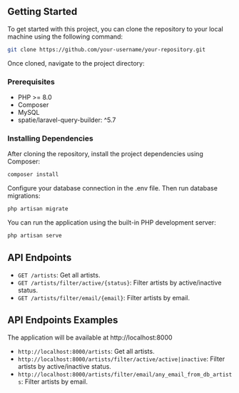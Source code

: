 ## Getting Started

To get started with this project, you can clone the repository to your local machine using the following command:

```bash
git clone https://github.com/your-username/your-repository.git
```

Once cloned, navigate to the project directory:

### Prerequisites

- PHP >= 8.0
- Composer
- MySQL
- spatie/laravel-query-builder: ^5.7

### Installing Dependencies

After cloning the repository, install the project dependencies using Composer:
```bash
composer install
```

Configure your database connection in the .env file. Then run database migrations:
```bash 
php artisan migrate
```

You can run the application using the built-in PHP development server:
```bash 
php artisan serve
```

## API Endpoints

- `GET /artists`: Get all artists.
- `GET /artists/filter/active/{status}`: Filter artists by active/inactive status.
- `GET /artists/filter/email/{email}`: Filter artists by email.

## API Endpoints Examples

The application will be available at http://localhost:8000 

- `http://localhost:8000/artists`: Get all artists.
- `http://localhost:8000/artists/filter/active/active|inactive`: Filter artists by active/inactive status.
- `http://localhost:8000/artists/filter/email/any_email_from_db_artists`: Filter artists by email.
